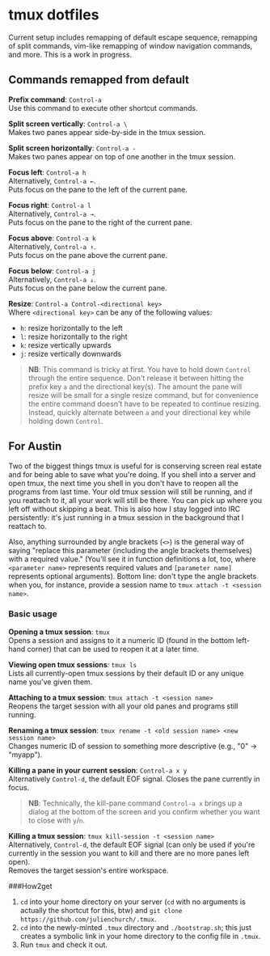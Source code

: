 # tmux dotfiles

Current setup includes remapping of default escape sequence, remapping of split commands, vim-like remapping of window navigation commands, and more. This is a work in progress.

## Commands remapped from default

**Prefix command**: `Control-a`  
Use this command to execute other shortcut commands.  

**Split screen vertically**: `Control-a \`  
Makes two panes appear side-by-side in the tmux session.  

**Split screen horizontally**: `Control-a -`  
Makes two panes appear on top of one another in the tmux session.  

**Focus left**: `Control-a h`  
Alternatively, `Control-a ←`.  
Puts focus on the pane to the left of the current pane.  

**Focus right**: `Control-a l`  
Alternatively, `Control-a →`.  
Puts focus on the pane to the right of the current pane.  

**Focus above**: `Control-a k`  
Alternatively, `Control-a ↑`.  
Puts focus on the pane above the current pane.  

**Focus below**: `Control-a j`  
Alternatively, `Control-a ↓`.  
Puts focus on the pane below the current pane.  

**Resize**: `Control-a Control-<directional key>`  
Where `<directional key>` can be any of the following values:  
* `h`: resize horizontally to the left  
* `l`: resize horizontally to the right   
* `k`: resize vertically upwards   
* `j`: resize vertically downwards   

>**NB**: This command is tricky at first. You have to hold down `Control` through the entire sequence. Don't release it between hitting the prefix key `a` and the directional key(s). The amount the pane will resize will be small for a single resize command, but for convenience the entire command doesn't have to be repeated to continue resizing. Instead, quickly alternate between `a` and your directional key while holding down `Control`.   


## For Austin
Two of the biggest things tmux is useful for is conserving screen real estate and for being able to save what you're doing. If you shell into a server and open tmux, the next time you shell in you don't have to reopen all the programs from last time. Your old tmux session will still be running, and if you reattach to it, all your work will still be there. You can pick up where you left off without skipping a beat. This is also how I stay logged into IRC persistently: it's just running in a tmux session in the background that I reattach to.

Also, anything surrounded by angle brackets (`<>`) is the general way of saying "replace this parameter (including the angle brackets themselves) with a required value." (You'll see it in function definitions a lot, too, where `<parameter name>` represents required values and `[parameter name]` represents optional arguments). Bottom line: don't type the angle brackets when you, for instance, provide a session name to `tmux attach -t <session name>`.

### Basic usage

**Opening a tmux session**: `tmux`  
Opens a session and assigns to it a numeric ID (found in the bottom left-hand corner) that can be used to reopen it at a later time.

**Viewing open tmux sessions**: `tmux ls`  
Lists all currently-open tmux sessions by their default ID or any unique name you've given them.

**Attaching to a tmux session**: `tmux attach -t <session name>`  
Reopens the target session with all your old panes and programs still running.  

**Renaming a tmux session**: `tmux rename -t <old session name> <new session name>`  
Changes numeric ID of session to something more descriptive (e.g., "0" → "myapp").  

**Killing a pane in your current session**: `Control-a x y`  
Alternatively `Control-d`, the default EOF signal.
Closes the pane currently in focus.
>**NB**: Technically, the kill-pane command `Control-a x` brings up a dialog at the bottom of the screen and you confirm whether you want to close with `y`/`n`.  

**Killing a tmux session**: `tmux kill-session -t <session name>`  
Alternatively, `Control-d`, the default EOF signal (can only be used if you're currently in the session you want to kill and there are no more panes left open).  
Removes the target session's entire workspace.   

###How2get

1. `cd` into your home directory on your server (`cd` with no arguments is actually the shortcut for this, btw) and `git clone https://github.com/julienchurch/.tmux`. 
2. `cd` into the newly-minted `.tmux` directory and `./bootstrap.sh`; this just creates a symbolic link in your home directory to the config file in `.tmux`. 
3. Run `tmux` and check it out.

